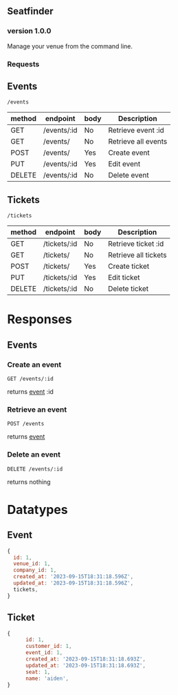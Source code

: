 ## Seatfinder
### version 1.0.0
Manage your venue from the command line.

### Requests

## Events

```plaintext
/events
```

| method                   | endpoint     | body     | Description           |
|--------------------------|--------------|----------|-----------------------|
| GET                      | /events/:id  | No       | Retrieve event :id    |
| GET                      | /events/     | No       | Retrieve all events   |
| POST                     | /events/     | Yes      | Create event          |
| PUT                      | /events/:id  | Yes      | Edit event            |
| DELETE                   | /events/:id  | No       | Delete event          |

## Tickets

```plaintext
/tickets
```

| method                   | endpoint      | body     | Description           |
|--------------------------|---------------|----------|-----------------------|
| GET                      | /tickets/:id  | No       | Retrieve ticket :id   |
| GET                      | /tickets/     | No       | Retrieve all tickets  |
| POST                     | /tickets/     | Yes      | Create ticket         |
| PUT                      | /tickets/:id  | Yes      | Edit ticket            |
| DELETE                   | /tickets/:id  | No       | Delete ticket         |


# Responses

## Events

### Create an event

```plaintext
GET /events/:id
```

returns [event](datatypes) :id

### Retrieve an event

```plaintext
POST /events
```
returns [event](datatypes)

### Delete an event

```plaintext
DELETE /events/:id
```
returns nothing

# Datatypes

## Event

```javascript
{
  id: 1,
  venue_id: 1,
  company_id: 1,
  created_at: '2023-09-15T18:31:18.596Z',
  updated_at: '2023-09-15T18:31:18.596Z',
  tickets,
}
```

## Ticket
```javascript
{
      id: 1,
      customer_id: 1,
      event_id: 1,
      created_at: '2023-09-15T18:31:18.693Z',
      updated_at: '2023-09-15T18:31:18.693Z',
      seat: 1,
      name: 'aiden',
}
```
